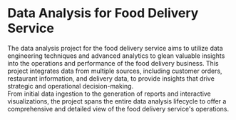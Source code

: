 # Data Analysis for Food Delivery Service  
    
The data analysis project for the food delivery service aims to utilize data engineering techniques and advanced analytics to glean valuable insights into the operations and performance of the food delivery business. This project integrates data from multiple sources, including customer orders, restaurant information, and delivery data, to provide insights that drive strategic and operational decision-making.  
From initial data ingestion to the generation of reports and interactive visualizations, the project spans the entire data analysis lifecycle to offer a comprehensive and detailed view of the food delivery service's operations.  

  
 
 
 
 
